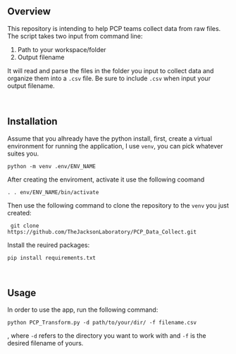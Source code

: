 ## Overview

This repository is intending to help PCP teams collect data from raw files.
The script takes two input from command line:
1. Path to your workspace/folder
2. Output filename

It will read and parse the files in the folder you input to collect data and organize 
them into a `.csv` file. Be sure to include `.csv` when input your output filename. 

<br>

## Installation

Assume that you alhready have the python install, first, create a virtual environment for running the application, I use `venv`, you can pick whatever suites you. 

```
python -m venv .env/ENV_NAME
```
After creating the enviroment, activate it use the following coomand 

```
. . env/ENV_NAME/bin/activate
```

Then use the following command to clone the repository to the `venv` you just created:

```
 git clone https://github.com/TheJacksonLaboratory/PCP_Data_Collect.git

```

Install the reuired packages:

```
pip install requirements.txt
```
<br>

## Usage
In order to use the app, run the following command:
```commandline
python PCP_Transform.py -d path/to/your/dir/ -f filename.csv
```
, where `-d` refers to the directory you want to work with and `-f` is the desired filename of yours. 